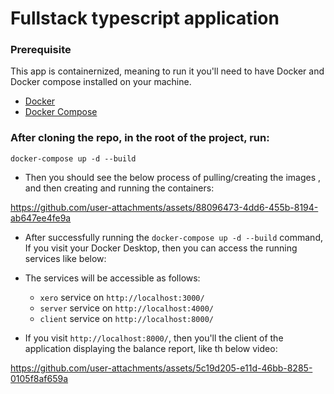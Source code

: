 # Fullstack typescript application

### Prerequisite

This app is containernized, meaning to run it you'll need to have Docker and Docker compose installed on your machine.

- [Docker](https://www.docker.com/get-started)
- [Docker Compose](https://docs.docker.com/compose/)

### After cloning the repo, in the root of the project, run:

```
docker-compose up -d --build
```

- Then you should see the below process of pulling/creating the images , and then creating and running the containers:


https://github.com/user-attachments/assets/88096473-4dd6-455b-8194-ab647ee4fe9a


- After successfully running the `docker-compose up -d --build` command, If you visit your Docker Desktop, then you can access the running services like below:





- The services will be accessible as follows:

  - `xero` service on `http://localhost:3000/`
  - `server` service on `http://localhost:4000/`
  - `client` service on `http://localhost:8000/`

- If you visit `http://localhost:8000/`, then you'll the client of the application displaying the balance report, like th below video:



https://github.com/user-attachments/assets/5c19d205-e11d-46bb-8285-0105f8af659a

